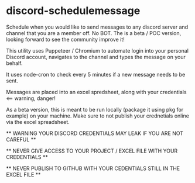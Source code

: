 # discord-schedulemessage

Schedule when you would like to send messages to any discord server and channel that you are a member off.
No BOT.
The is a beta / POC version, looking forward to see the community improve it!

This utility uses Puppeteer / Chromium to automate login into your personal Discord account, navigates to the channel and types the message on your behalf.

It uses node-cron to check every 5 minutes if a new message needs to be sent.

Messages are placed into an excel spredsheet, along with your credentials <== warning, danger!

As a beta version, this is meant to be run locally (package it using pkg for example) on your machine. Make sure to not publish your crednetials online via the excel spreadsheet.

** WARNING YOUR DISCORD CREDENTIALS MAY LEAK IF YOU ARE NOT CAREFUL **

** NEVER GIVE ACCESS TO YOUR PROJECT / EXCEL FILE WITH YOUR CREDENTIALS **

** NEVER PUBLISH TO GITHUB WITH YOUR CEDENTIALS STILL IN THE EXCEL FILE **


